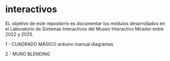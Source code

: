 # interactivos

EL objetivo de este repositorio es documentar los módulos desarrollados en el Laboratorio de Sistemas Interactivos del Museo Interactivo Mirador entre 2022 y 2025.

1 - CUADRADO MÁGICO
  arduino
  manual
  diagramas

2 - MURO BLENDING

